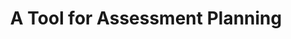 ---
title: "A Tool for Assessment Planning"
layout: post
lang: en
lang-ref: 415-assessment-planning
section: 4
category: 
hero:
  image:
    src: 4.15-tx-heading.jpg
    alt: A photo of a drawing that showcases journeys through a digital product.
  standards:
    - empower-staff
    - data
blocks:
  - type: tools
    tools:
      - name: Craft a Job Advertisement
        icon:
        status: disabled
        route: 
        title: Visit the job advertisement builder article.
      - name: Craft an Assessment Plan
        icon:
        status: active
        route: 
        title: Visit the assessment plan builder article.
      - name: Review Applications
        icon:
        status: disabled
        route: 
        title: Visit the application review article.
      - name: Record Applicant Assessment
        icon:
        status: disabled
        route: 
        title: Visit the record of decision article.
  - type: title
    label: Purpose of the Tool
  - Developing assessment materials was routinely mentioned by managers as one of the most challenging steps in the staffing process during our user research. Many reported procrastinating on this step as they felt overwhelmed with scheduling challenges and unclear about how to develop materials. This significantly added to the overall time to staff. 
  - "Talent Cloud’s assessment planning tool is designed to facilitate discussion between managers and HR advisors early in the staffing process (before a job advertisement is finalized). It consists of two components:"
  - type: list
    style: unordered
    items:
      - The first component focuses on supporting managers in building an assessment plan. It pre-populates information as managers add skills (essential and asset criteria) to the job advertisement. Both managers and HR advisors can then decide how each skill will be assessed, and comment back and forth on the proposed plan. The planning tool provides drop down options and formats information in a way that managers can, with a few simple clicks, present their forward plan to their HR advisors. 
      - The second component is a ratings guide builder, which is designed to prompt managers and HR advisors to discuss and create actual questions and materials for each assessment type they have chosen and decide on the passing criteria for each skill.
  - Notably, neither component of the assessment planning tool is designed to promote a particular assessment method for a particular skill or provides tests associated with the assessment method. It’s purely for planning purposes. (The team looked at ways to connect the tool to academic references, making suggestions to managers on literature-supported assessment methods for each skill, combined with data on how previous GC managers had tested each skill on Talent Cloud, but we didn’t have the resources to complete the work.)
  - type: title
    label: Current Status
  - The assessment planning tool is currently in beta for managers and HR advisors to use. 
  - The first component (basic plan) received positive feedback and was well-used, and is now ready to be upgraded with a planning calendar, email templates for key stages, and additional support for managers. 
  - The second component (ratings guide builder) had mixed results in live testing. It surfaced several underlying challenges managers face when developing assessments, as well as the high degree of variance in advice provided by HR advisors in different departments. Some managers found the model very useful, others found it confusing. In many departments, this component of the tool was used almost exclusively by HR advisors (who had an easier job using it than managers). To address these variances, improve usability, and to connect the ratings guide methodology to the final assessment justifications required for each applicant (Record of Decision), our team is working on a new design for the ratings guide component. It has been through several rounds of workshop redesign, and is ready for a round of live testing using off-platform tools. (See also A Tool for Record of Decision in this section of the report.) While complicated to develop, we believe that creating a simple logic frame that all managers can use will dramatically help speed time to staff in the assessment phase of staffing and early planning stages (pre-job advertisement).
  - type: title
    label: Results
  - As an HR best practice and to avoid delays while candidates are waiting to be contacted, some departments require that all assessment materials be completed before the job advertisement can be published. This shortens how long applicants wait for testing and interview stages, but it requires more upfront work from managers. After observing manager and HR advisor interactions around the development of assessment materials, Talent Cloud has found that staffing processes run best if there is at least an assessment plan in place when the job advertisement is finalized, even if the assessment materials themselves (tests and ratings guides) are still in development at the moment a job advertisement goes live. (Although we agree with HR advisors on this one - it’s best if everything is set to go before a job advertisement is posted.)
  - The assessment planning tool was used by some managers and HR advisors to facilitate discussions while the job advertisement was still being finalized. As a result of these discussions, some managers added screening questions to the application process. In other cases, managers were prompted to have more in-depth discussions with their HR advisors on what skills were absolutely required and whether there were any overlaps. They then revised the skills on the job advertisement to ensure they could assess applicants in a manageable way.
  - As for the ratings guide builder, some used the tool to finalize their assessment materials while the job advertisement was open for application. In those cases, the managers were able to start assessing their applicants as soon as the applications became available. 
  - Overall however, the ratings guide, in its initial implementation, has not been broadly adopted and most managers have instead opted to use the standard departmental tools for putting together ratings guides for their assessments.
  - On the whole, while this tool was one of our more heavily debated and revised products, we ultimately found that its inclusion was definitely helpful for managers in reducing time to staff, especially when it came to moving swiftly enough through assessment stages to keep top applicants interested and feeling engaged.
  - type: title
    label: Insights
  - The assessment plan builder was useful as a tool to facilitate discussions between managers and HR advisors. It also helped managers to take a more holistic view of the staffing process while they were still finalizing the job advertisement. This improved quality and cohesion across staffing stages, as well as overall time to staff.
  - One of the challenges managers faced when building the ratings guide was to articulate the passing criteria for each skill and distinguish between various levels. While Talent Cloud doesn’t provide any advice on the assessment, our team is working on a logic framework that aims to help managers consider this in a consistent way. Using this framework, our team has developed generic behavioural indicators for some of the most commonly requested skills as proof of concept. With more time and capacity, we believe behavioural indicators can be developed for a wider variety of skills and be pre-populated in the ratings guide builder, which in turn can help accelerate the discussion between managers and HR advisors. These behavioural indicators should be developed with the support and validation of the communities of practice for the various classification groups.
  - During assessment planning discussions, managers routinely requested sample questions and existing assessment materials, to which HR advisors responded differently across various departments. Some managers also suggested building a GC-wide inventory of assessment materials developed by managers in the Government of Canada that teams from different departments can reference. Assembling a library of assessment materials gathered from GC partners was, unfortunately, beyond the capacity of Talent Cloud at its current resource levels. But the concept of an assessment learning library for managers represents an opportunity for a broader discussion across the public service.
  - type: title
    label: Key Components of the Tool
  - Notably, both managers and HR advisors (who have claimed that specific job) can create content and edit all parts of the assessment plan from their respective portals. Activity is tracked, and managers and HR advisors can add questions and comments for each other.
  - type: subtitle
    label: Assessment Plan Builder
  - type: list
    style: unordered
    items:
      - Prepopulated skills from the job poster builder, including description of the skills and the selected level
      - The stage “Narrative review” - a review of information submitted by applicants in their application - is added by default as an assessment step for all criteria where this information was gathered in the initial application
      - Drop-down menu of common assessment types for managers and HR advisors to choose from for each skill
      - Ability to add multiple assessment types for each skill
      - Error reminder when any of the skills don’t have at least one planned assessment in addition to the application review. (Managers may confirm that the only assessment planned is the application review, but this functions as a reminder to validate essential criteria through an assessment method beyond an applicant’s initial claim.)
  - type: graphic
    size: 100
    src: 4.15-en-assessment-builder.png
    alt: "A screenshot of the assessment plan builder tool offered to managers. The interface showcases how skills are automatically populated for the manager based on those they selected for their job poster. Definitions for the skill and the level they selected are both presented here for quick reference, alonside the ability to select from a variety of assessments for that skill."
  - type: subtitle
    label: Assessment Plan Summary
  - type: list
    style: unordered
    items:
      - Display of all assessment types selected in the assessment plan builder, along with the associated skills, in a way that meets the needs of both managers and HR advisors
      - Can be rearranged by ordering the information by assessment steps or by selection criteria being assessed. (We found that, in general, managers prefer the former because they’re interested in what comes next in their calendars, whereas HR advisors prefer the latter because they want to confirm that each essential and asset criteria has a sufficient assessment methodology attached to it.) 
  - type: graphic
    size: 100
    src: 4.15-en-assessment-summary.png
    alt: "A screenshot of the assessment plan summary interface, where managers and HR advisors can review how each assessment they've selected will cover the skills in the job post."
  - type: subtitle
    label: Ratings Guide Builder
  - type: list
    style: unordered
    items:
      - Display of all the assessment types selected in the assessment plan builder, along with a description of the assessment type and the associated skills
      - Ability to add questions for each assessment type and link them to one or more skills associated with that assessment type
      - Ability to add acceptable answers or passing criteria for each question
      - Error reminder when any of the skills associated with the assessment type weren’t linked to at least one question
  - type: graphic
    size: 100
    src: 4.15-en-ratings-guide.png
    alt: "A screenshot of the ratings guide builder tool where managers can assemble the individual assessment components and provide context for how a specific skill will be graded. Managers can add as many questions to an assessment as they need, and indicate which skills will be assessed by those questions."
  - type: subtitle
    label: Copy Ratings Guide to Clipboard
  - type: list
    style: unordered
    items:
      - One-click button to copy all information from the ratings guide builder in table format to paste in other software (e.g. Word, Excel, etc.)
  - type: graphic
    size: 100
    src: 4.15-en-ratings-guide-copy.png
    alt: "A screenshot of a copy interface that allows a manager or HR advisor to copy the ratings guide they've constructed to their computer's clipboard, allowing them to paste it into a document of their choice."
---